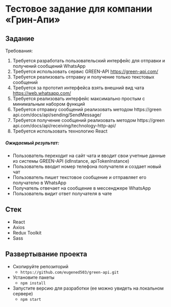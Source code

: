 # Тестовое задание для компании «Грин-Апи»
## Задание 
Требования: 
1. Требуется разработать пользовательский интерфейс для отправки и получений  сообщений WhatsApp 
2. Требуется использовать сервис GREEN-API https://green-api.com/
3. Требуется реализовать отправку и получение только текстовых сообщений 
4. Требуется за прототип интерфейса взять внешний вид чата 
https://web.whatsapp.com/ 
5. Требуется реализовать интерфейс максимально простым с минимальным набором  функций 
6. Требуется отправку сообщений реализовать методом https://green api.com/docs/api/sending/SendMessage/ 
7. Требуется получение сообщений реализовать методом https://green api.com/docs/api/receiving/technology-http-api/ 
8. Требуется использовать технологию React

##### Ожидаемый результат: 
+ Пользователь переходит на сайт чата и вводит свои учетные данные из  системы GREEN-API (idInstance, apiTokenInstance) 
+ Пользователь вводит номер телефона получателя и создает новый чат 
+ Пользователь пишет текстовое сообщение и отправляет его получателю в  WhatsApp 
+ Получатель отвечает на сообщение в мессенджере WhatsApp 
+ Пользователь видит ответ получателя в чате 

## Cтек
+ React
+ Axios
+ Redux Toolkit
+ Sass

## Развертывание проекта
- Скопируйте репозиторий
    - `https://github.com/eugened503/green-api.git`
- Установите пакеты
     - `npm install`
- Запустите версию для разработки (ее можно увидеть на локальном сервере)
    - `npm start`